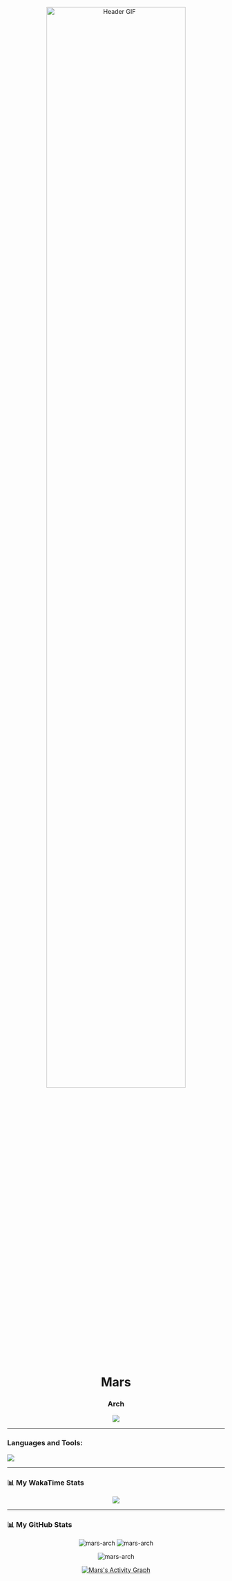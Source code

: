 <p align="center">
  <img src="https://raw.githubusercontent.com/MAZHARMIK/MAZHARMIK/main/GME-HEADER.gif" alt="Header GIF" width="80%">
</p>

<h1 align="center">Mars</h1>
<h3 align="center">Arch</h3>

<p align="center">
  <a href="https://github.com/DenverCoder1/readme-typing-svg">
    <img src="https://readme-typing-svg.herokuapp.com?font=Fira+Code&size=24&pause=1000&color=15F700&width=435&lines=Building+cool+things;Exploring+new+tech;Always+learning">
  </a>
</p>

---

### Languages and Tools:
<p align="left"> 
  <a href="https://skillicons.dev">
    <img src="https://skillicons.dev/icons?i=ts,py,bash,go,css,vscode,git,prisma&theme=dark" />
  </a>
</p>

---

### 📊 My WakaTime Stats

<p align="center">
  <!--START_SECTION:waka-->
  <img src="https://wakatime.com/share/@mars-arch/12345678-1234-1234-1234-123456789abc.svg" />
  <!--END_SECTION:waka-->
</p>


---

### 📊 My GitHub Stats

<p align="center">
  <img align="center" src="https://github-readme-stats.vercel.app/api?username=mars-arch&show_icons=true&locale=en&theme=radical" alt="mars-arch" />
  <img align="center" src="https://github-readme-streak-stats.herokuapp.com/?user=mars-arch&theme=radical" alt="mars-arch" />
</p>

<p align="center">
  <img align="center" src="https://github-readme-stats.vercel.app/api/top-langs?username=mars-arch&show_icons=true&locale=en&layout=compact&theme=radical" alt="mars-arch" />
</p>

<p align="center">
  <a href="https://github.com/ashutosh00710/github-readme-activity-graph">
    <img alt="Mars's Activity Graph" src="https://activity-graph.herokuapp.com/graph?username=mars-arch&bg_color=0D1117&color=7F3FBF&line=7F3FBF&point=7F3FBF&area=true&hide_border=true" />
  </a>
</p>

